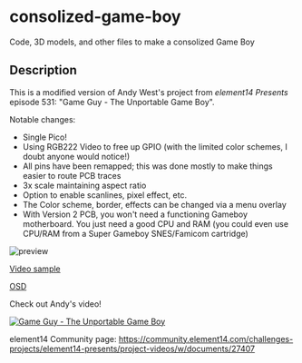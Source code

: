 # consolized-game-boy
Code, 3D models, and other files to make a consolized Game Boy

## Description
This is a modified version of Andy West's project from *element14 Presents* episode 531: "Game Guy - The Unportable Game Boy".

Notable changes:
 - Single Pico!
 - Using RGB222 Video to free up GPIO (with the limited color schemes, I doubt anyone would notice!)
 - All pins have been remapped; this was done mostly to make things easier to route PCB traces
 - 3x scale maintaining aspect ratio
 - Option to enable scanlines, pixel effect, etc.
 - The Color scheme, border, effects can be changed via a menu overlay
 - With Version 2 PCB, you won't need a functioning Gameboy motherboard.  You just need a good CPU and RAM (you could even use CPU/RAM from a Super Gameboy SNES/Famicom cartridge)

![preview](https://github.com/joeostrander/consolized-game-boy/blob/main/images/preview.png?raw=true)

[Video sample](https://youtu.be/khdu8cWNxHo)

[OSD](https://youtu.be/it27PfHu0o8)


Check out Andy's video!  


[![Game Guy - The Unportable Game Boy](https://img.youtube.com/vi/ypGMU5lLjeU/0.jpg)](https://www.youtube.com/watch?v=ypGMU5lLjeU)
 
element14 Community page:
https://community.element14.com/challenges-projects/element14-presents/project-videos/w/documents/27407
